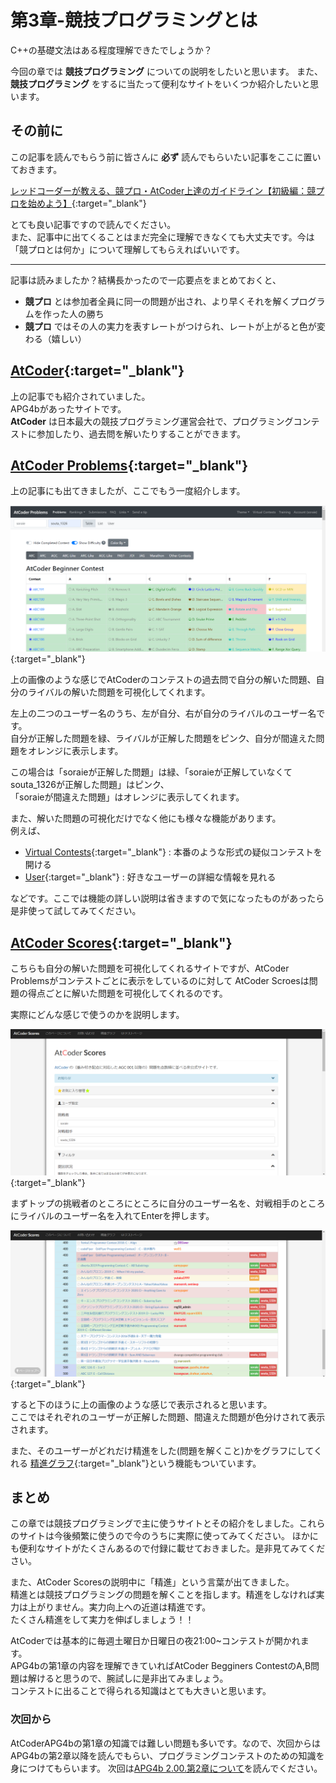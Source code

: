 # 第3章-競技プログラミングとは

C++の基礎文法はある程度理解できたでしょうか？

今回の章では **競技プログラミング** についての説明をしたいと思います。
また、**競技プログラミング** をするに当たって便利なサイトをいくつか紹介したいと思います。

## その前に

この記事を読んでもらう前に皆さんに **必ず** 読んでもらいたい記事をここに置いておきます。

[レッドコーダーが教える、競プロ・AtCoder上達のガイドライン【初級編：競プロを始めよう】](https://qiita.com/e869120/items/f1c6f98364d1443148b3){:target="_blank"}

とても良い記事ですので読んでください。  
また、記事中に出てくることはまだ完全に理解できなくても大丈夫です。今は「競プロとは何か」について理解してもらえればいいです。

---

記事は読みましたか？結構長かったので一応要点をまとめておくと、

- **競プロ** とは参加者全員に同一の問題が出され、より早くそれを解くプログラムを作った人の勝ち
- **競プロ** ではその人の実力を表すレートがつけられ、レートが上がると色が変わる（嬉しい）

## [AtCoder](https://atcoder.jp){:target="_blank"}

上の記事でも紹介されていました。  
APG4bがあったサイトです。  
**AtCoder** は日本最大の競技プログラミング運営会社で、プログラミングコンテストに参加したり、過去問を解いたりすることができます。

## [AtCoder Problems](https://kenkoooo.com/atcoder#/table/){:target="_blank"}

上の記事にも出てきましたが、ここでもう一度紹介します。

![atcoder problems img](AtCoder-Problems.png){:target="_blank"}

上の画像のような感じでAtCoderのコンテストの過去問で自分の解いた問題、自分のライバルの解いた問題を可視化してくれます。

左上の二つのユーザー名のうち、左が自分、右が自分のライバルのユーザー名です。  
自分が正解した問題を緑、ライバルが正解した問題をピンク、自分が間違えた問題をオレンジに表示します。

この場合は「soraieが正解した問題」は緑、「soraieが正解していなくてsouta_1326が正解した問題」はピンク、  
「soraieが間違えた問題」はオレンジに表示してくれます。

また、解いた問題の可視化だけでなく他にも様々な機能があります。  
例えば、

- [Virtual Contests](https://kenkoooo.com/atcoder#/contest/recent){:target="_blank"} : 本番のような形式の疑似コンテストを開ける
- [User](https://kenkoooo.com/atcoder#/user/tourist){:target="_blank"} : 好きなユーザーの詳細な情報を見れる

などです。ここでは機能の詳しい説明は省きますので気になったものがあったら是非使って試してみてください。

## [AtCoder Scores](https://atcoder-scores.herokuapp.com/){:target="_blank"}

こちらも自分の解いた問題を可視化してくれるサイトですが、AtCoder Problemsがコンテストごとに表示をしているのに対して
AtCoder Scroesは問題の得点ごとに解いた問題を可視化してくれるのです。

実際にどんな感じで使うのかを説明します。

![atcoder scores 1 img](AtCoder-Socres1.png){:target="_blank"}

まずトップの挑戦者のところにところに自分のユーザー名を、対戦相手のところにライバルのユーザー名を入れてEnterを押します。

![atcoder scores 2 img](AtCoder-Scores2.png){:target="_blank"}

すると下のほうに上の画像のような感じで表示されると思います。  
ここではそれぞれのユーザーが正解した問題、間違えた問題が色分けされて表示されます。

また、そのユーザーがどれだけ精進をした(問題を解くこと)かをグラフにしてくれる
[精進グラフ](https://atcoder-scores.herokuapp.com/graph){:target="_blank"}という機能もついています。

## まとめ

この章では競技プログラミングで主に使うサイトとその紹介をしました。これらのサイトは今後頻繁に使うので今のうちに実際に使ってみてください。
ほかにも便利なサイトがたくさんあるので付録に載せておきました。是非見てみてください。

また、AtCoder Scoresの説明中に「精進」という言葉が出てきました。  
精進とは競技プログラミングの問題を解くことを指します。精進をしなければ実力は上がりません。実力向上への近道は精進です。  
たくさん精進をして実力を伸ばしましょう！！

AtCoderでは基本的に毎週土曜日か日曜日の夜21:00~コンテストが開かれます。  
APG4bの第1章の内容を理解できていればAtCoder Begginers ContestのA,B問題は解けると思うので、腕試しに是非出てみましょう。  
コンテストに出ることで得られる知識はとても大きいと思います。

### 次回から

AtCoderAPG4bの第1章の知識では難しい問題も多いです。なので、次回からはAPG4bの第2章以降を読んでもらい、プログラミングコンテストのための知識を
身につけてもらいます。
次回は[APG4b 2.00.第2章について](../../APG4b/2-0/index.md)を読んでください。
